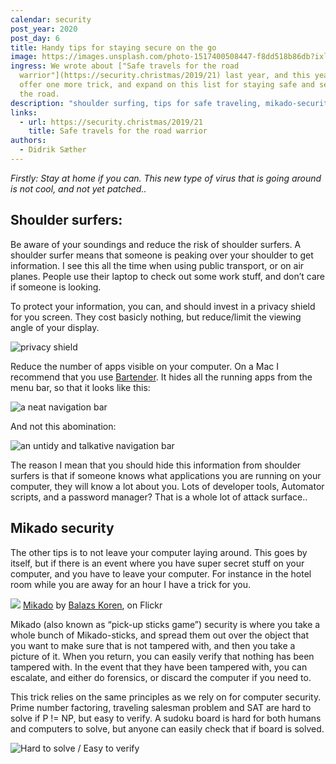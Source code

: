 ```yaml
---
calendar: security
post_year: 2020
post_day: 6
title: Handy tips for staying secure on the go
image: https://images.unsplash.com/photo-1517400508447-f8dd518b86db?ixlib=rb-1.2.1&ixid=eyJhcHBfaWQiOjEyMDd9&auto=format&fit=crop&w=1500&q=80
ingress: We wrote about ["Safe travels for the road
  warrior"](https://security.christmas/2019/21) last year, and this year we
  offer one more trick, and expand on this list for staying safe and secure on
  the road.
description: "shoulder surfing, tips for safe traveling, mikado-security, "
links:
  - url: https://security.christmas/2019/21
    title: Safe travels for the road warrior
authors:
  - Didrik Sæther
---
```

*Firstly: Stay at home if you can. This new type of virus that is going around is not cool, and not yet patched..* 

## Shoulder surfers:

Be aware of your soundings and reduce the risk of shoulder surfers. 
A shoulder surfer means that someone is peaking over your shoulder to get information. I see this all the time when using public transport, or on air planes. People use their laptop to check out some work stuff, and don’t care if someone is looking. 

To protect your information, you can, and should invest in a privacy shield for you screen. They cost basicly nothing, but reduce/limit the viewing angle of your display.

![privacy shield](assets/privacy-screen-protector-angle-2.jpg)

Reduce the number of apps visible on your computer. On a Mac I recommend that you use [Bartender](https://www.macbartender.com/). It hides all the running apps from the menu bar, so that it looks like this: 

![a neat navigation bar](assets/navbar.png)

And not this abomination: 

![an untidy and talkative navigation bar](assets/1password1280.jpg)

The reason I mean that you should hide this information from shoulder surfers is that if someone knows what applications you are running on your computer, they will know a lot about you. Lots of developer tools, Automator scripts, and a password manager? That is a whole lot of attack surface.. 

## Mikado security

The other tips is to not leave your computer laying around. This goes by itself, but if there is an event where you have super secret stuff on your computer, and you have to leave your computer. For instance in the hotel room while you are away for an hour I have a trick for you.

![](https://live.staticflickr.com/5475/9350249910_6aeb4b5d85_h.jpg)
[Mikado](https://flic.kr/p/ffftxm) by [Balazs Koren](https://www.flickr.com/photos/kobakpontorg/), on Flickr

Mikado (also known as “pick-up sticks game”) security is where you take a whole bunch of Mikado-sticks, and spread them out over the object that you want to make sure that is not tampered with, and then you take a picture of it. When you return, you can easily verify that nothing has been tampered with. In the event that they have been tampered with, you can escalate, and either do forensics, or discard the computer if you need to.

This trick relies on the same principles as we rely on for computer security. Prime number factoring, traveling salesman problem and SAT are hard to solve if P != NP, but easy to verify.
A sudoku board is hard for both humans and computers to solve, but anyone can easily check that if board is solved.

![](assets/challenge1.png "Hard to solve / Easy to verify")